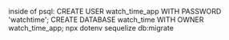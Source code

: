 inside of psql:
    CREATE USER watch_time_app WITH PASSWORD 'watchtime';
    CREATE DATABASE watch_time WITH OWNER watch_time_app;
npx dotenv sequelize db:migrate
